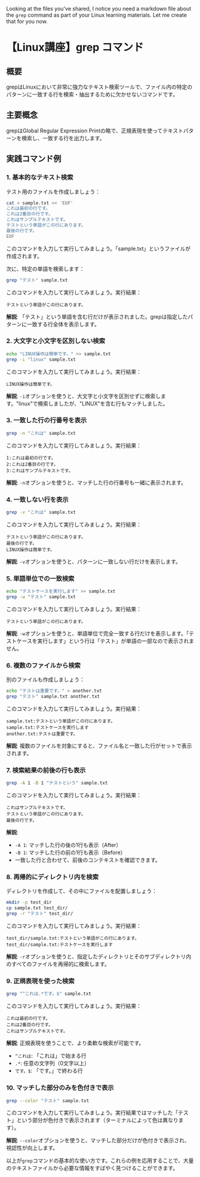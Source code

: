 Looking at the files you've shared, I notice you need a markdown file about the `grep` command as part of your Linux learning materials. Let me create that for you now.

# 【Linux講座】grep コマンド

## 概要
grepはLinuxにおいて非常に強力なテキスト検索ツールで、ファイル内の特定のパターンに一致する行を検索・抽出するために欠かせないコマンドです。

## 主要概念
grepはGlobal Regular Expression Printの略で、正規表現を使ってテキストパターンを検索し、一致する行を出力します。

## 実践コマンド例

### 1. 基本的なテキスト検索

テスト用のファイルを作成しましょう：

```bash
cat > sample.txt << 'EOF'
これは最初の行です。
これは2番目の行です。
これはサンプルテキストです。
テストという単語がこの行にあります。
最後の行です。
EOF
```

このコマンドを入力して実行してみましょう。「sample.txt」というファイルが作成されます。

次に、特定の単語を検索します：

```bash
grep "テスト" sample.txt
```

このコマンドを入力して実行してみましょう。実行結果：

```
テストという単語がこの行にあります。
```

**解説**: 「テスト」という単語を含む行だけが表示されました。grepは指定したパターンに一致する行全体を表示します。

### 2. 大文字と小文字を区別しない検索

```bash
echo "LINUX操作は簡単です。" >> sample.txt
grep -i "linux" sample.txt
```

このコマンドを入力して実行してみましょう。実行結果：

```
LINUX操作は簡単です。
```

**解説**: `-i`オプションを使うと、大文字と小文字を区別せずに検索します。"linux"で検索しましたが、"LINUX"を含む行もマッチしました。

### 3. 一致した行の行番号を表示

```bash
grep -n "これは" sample.txt
```

このコマンドを入力して実行してみましょう。実行結果：

```
1:これは最初の行です。
2:これは2番目の行です。
3:これはサンプルテキストです。
```

**解説**: `-n`オプションを使うと、マッチした行の行番号も一緒に表示されます。

### 4. 一致しない行を表示

```bash
grep -v "これは" sample.txt
```

このコマンドを入力して実行してみましょう。実行結果：

```
テストという単語がこの行にあります。
最後の行です。
LINUX操作は簡単です。
```

**解説**: `-v`オプションを使うと、パターンに一致しない行だけを表示します。

### 5. 単語単位での一致検索

```bash
echo "テストケースを実行します" >> sample.txt
grep -w "テスト" sample.txt
```

このコマンドを入力して実行してみましょう。実行結果：

```
テストという単語がこの行にあります。
```

**解説**: `-w`オプションを使うと、単語単位で完全一致する行だけを表示します。「テストケースを実行します」という行は「テスト」が単語の一部なので表示されません。

### 6. 複数のファイルから検索

別のファイルも作成しましょう：

```bash
echo "テストは重要です。" > another.txt
grep "テスト" sample.txt another.txt
```

このコマンドを入力して実行してみましょう。実行結果：

```
sample.txt:テストという単語がこの行にあります。
sample.txt:テストケースを実行します
another.txt:テストは重要です。
```

**解説**: 複数のファイルを対象にすると、ファイル名と一致した行がセットで表示されます。

### 7. 検索結果の前後の行も表示

```bash
grep -A 1 -B 1 "テストという" sample.txt
```

このコマンドを入力して実行してみましょう。実行結果：

```
これはサンプルテキストです。
テストという単語がこの行にあります。
最後の行です。
```

**解説**: 
- `-A 1`: マッチした行の後の1行も表示（After）
- `-B 1`: マッチした行の前の1行も表示（Before）
- 一致した行と合わせて、前後のコンテキストを確認できます。

### 8. 再帰的にディレクトリ内を検索

ディレクトリを作成して、その中にファイルを配置しましょう：

```bash
mkdir -p test_dir
cp sample.txt test_dir/
grep -r "テスト" test_dir/
```

このコマンドを入力して実行してみましょう。実行結果：

```
test_dir/sample.txt:テストという単語がこの行にあります。
test_dir/sample.txt:テストケースを実行します
```

**解説**: `-r`オプションを使うと、指定したディレクトリとそのサブディレクトリ内のすべてのファイルを再帰的に検索します。

### 9. 正規表現を使った検索

```bash
grep "^これは.*です。$" sample.txt
```

このコマンドを入力して実行してみましょう。実行結果：

```
これは最初の行です。
これは2番目の行です。
これはサンプルテキストです。
```

**解説**: 正規表現を使うことで、より柔軟な検索が可能です。
- `^これは`: 「これは」で始まる行
- `.*`: 任意の文字列（0文字以上）
- `です。$`: 「です。」で終わる行

### 10. マッチした部分のみを色付きで表示

```bash
grep --color "テスト" sample.txt
```

このコマンドを入力して実行してみましょう。実行結果ではマッチした「テスト」という部分が色付きで表示されます（ターミナルによって色は異なります）。

**解説**: `--color`オプションを使うと、マッチした部分だけが色付きで表示され、視認性が向上します。

以上が`grep`コマンドの基本的な使い方です。これらの例を応用することで、大量のテキストファイルから必要な情報をすばやく見つけることができます。
